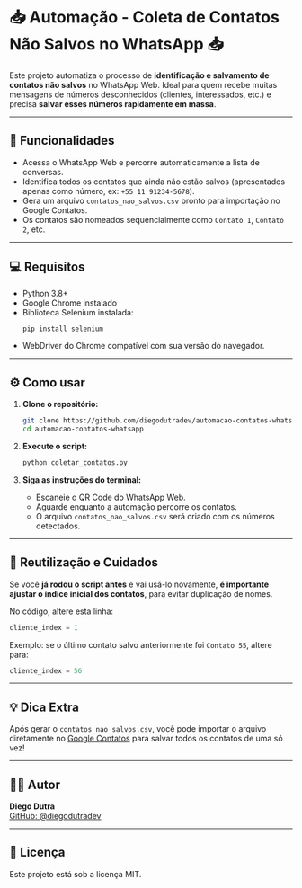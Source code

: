
# 📥 Automação - Coleta de Contatos Não Salvos no WhatsApp 📥

Este projeto automatiza o processo de **identificação e salvamento de contatos não salvos** no WhatsApp Web. Ideal para quem recebe muitas mensagens de números desconhecidos (clientes, interessados, etc.) e precisa **salvar esses números rapidamente em massa**.

---

## 🚀 Funcionalidades

- Acessa o WhatsApp Web e percorre automaticamente a lista de conversas.
- Identifica todos os contatos que ainda não estão salvos (apresentados apenas como número, ex: `+55 11 91234-5678`).
- Gera um arquivo `contatos_nao_salvos.csv` pronto para importação no Google Contatos.
- Os contatos são nomeados sequencialmente como `Contato 1`, `Contato 2`, etc.

---

## 💻 Requisitos

- Python 3.8+
- Google Chrome instalado
- Biblioteca Selenium instalada:
  ```bash
  pip install selenium
  ```
- WebDriver do Chrome compatível com sua versão do navegador.

---

## ⚙️ Como usar

1. **Clone o repositório:**
   ```bash
   git clone https://github.com/diegodutradev/automacao-contatos-whatsapp.git
   cd automacao-contatos-whatsapp
   ```

2. **Execute o script:**
   ```bash
   python coletar_contatos.py
   ```

3. **Siga as instruções do terminal:**
   - Escaneie o QR Code do WhatsApp Web.
   - Aguarde enquanto a automação percorre os contatos.
   - O arquivo `contatos_nao_salvos.csv` será criado com os números detectados.

---

## 🔄 Reutilização e Cuidados

Se você **já rodou o script antes** e vai usá-lo novamente, **é importante ajustar o índice inicial dos contatos**, para evitar duplicação de nomes.  

No código, altere esta linha:
```python
cliente_index = 1
```
Exemplo: se o último contato salvo anteriormente foi `Contato 55`, altere para:
```python
cliente_index = 56
```

---

## 💡 Dica Extra

Após gerar o `contatos_nao_salvos.csv`, você pode importar o arquivo diretamente no [Google Contatos](https://contacts.google.com/) para salvar todos os contatos de uma só vez!

---

## 👨‍💻 Autor

**Diego Dutra**  
[GitHub: @diegodutradev](https://github.com/diegodutradev)

---

## 📜 Licença

Este projeto está sob a licença MIT.
